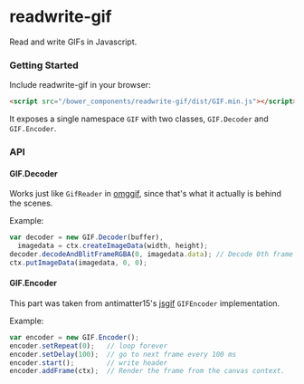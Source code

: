 readwrite-gif
=============

Read and write GIFs in Javascript.

### Getting Started

Include readwrite-gif in your browser:

```html
<script src="/bower_components/readwrite-gif/dist/GIF.min.js"></script>
```

It exposes a single namespace `GIF` with two classes, `GIF.Decoder` and
`GIF.Encoder`.

### API

#### GIF.Decoder

Works just like `GifReader` in [omggif](https://github.com/deanm/omggif), since
that's what it actually is behind the scenes.

Example:

```js
var decoder = new GIF.Decoder(buffer),
  imagedata = ctx.createImageData(width, height);
decoder.decodeAndBlitFrameRGBA(0, imagedata.data); // Decode 0th frame
ctx.putImageData(imagedata, 0, 0);
```

#### GIF.Encoder

This part was taken from antimatter15's
[jsgif](https://github.com/antimatter15/jsgif) `GIFEncoder` implementation.

Example:

```js
var encoder = new GIF.Encoder();
encoder.setRepeat(0);   // loop forever
encoder.setDelay(100);  // go to next frame every 100 ms
encoder.start();        // write header
encoder.addFrame(ctx);  // Render the frame from the canvas context.
```
